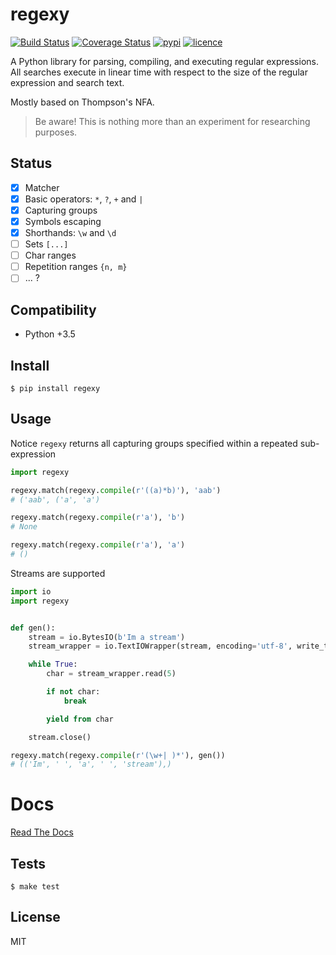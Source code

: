 # regexy

[![Build Status](https://img.shields.io/travis/nitely/regexy.svg?style=flat-square)](https://travis-ci.org/nitely/regexy)
[![Coverage Status](https://img.shields.io/coveralls/nitely/regexy.svg?style=flat-square)](https://coveralls.io/r/nitely/regexy)
[![pypi](https://img.shields.io/pypi/v/regexy.svg?style=flat-square)](https://pypi.python.org/pypi/regexy)
[![licence](https://img.shields.io/pypi/l/regexy.svg?style=flat-square)](https://raw.githubusercontent.com/nitely/regexy/master/LICENSE)


A Python library for parsing, compiling, and executing regular expressions.
All searches execute in linear time with respect to the size of the regular
expression and search text.

Mostly based on Thompson's NFA.

> Be aware!
> This is nothing more than an experiment for researching purposes.

## Status

- [x] Matcher
- [x] Basic operators: `*`, `?`, `+` and `|`
- [x] Capturing groups
- [x] Symbols escaping
- [x] Shorthands: `\w` and `\d`
- [ ] Sets `[...]`
- [ ] Char ranges
- [ ] Repetition ranges `{n, m}`
- [ ] ... ?

## Compatibility

* Python +3.5


## Install

```
$ pip install regexy
```


## Usage

Notice `regexy` returns all capturing groups specified within a repeated sub-expression

```python
import regexy

regexy.match(regexy.compile(r'((a)*b)'), 'aab')
# ('aab', ('a', 'a')

regexy.match(regexy.compile(r'a'), 'b')
# None

regexy.match(regexy.compile(r'a'), 'a')
# ()
```

Streams are supported

```python
import io
import regexy


def gen():
    stream = io.BytesIO(b'Im a stream')
    stream_wrapper = io.TextIOWrapper(stream, encoding='utf-8', write_through=True)

    while True:
        char = stream_wrapper.read(5)

        if not char:
            break

        yield from char

    stream.close()

regexy.match(regexy.compile(r'(\w+| )*'), gen())
# (('Im', ' ', 'a', ' ', 'stream'),)
```


# Docs

[Read The Docs](http://regexy.readthedocs.io)


## Tests

```
$ make test
```


## License

MIT
